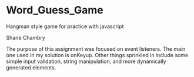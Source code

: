 # Word_Guess_Game
Hangman style game for practice with javascript

Shane Chambry

The purpose of this assignment was focused on event listeners. The main one used in my solution is onKeyup. Other things sprinkled in include some simple input validation, string manipulation, and more dynamically generated elements.
